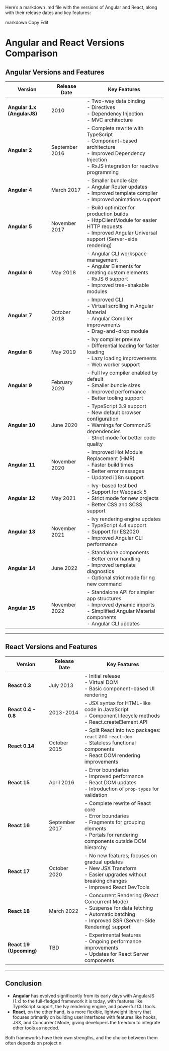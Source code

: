 Here’s a markdown .md file with the versions of Angular and React, along with their release dates and key features:

markdown
Copy
Edit
# Angular and React Versions Comparison

## Angular Versions and Features

| **Version** | **Release Date** | **Key Features** |
|-------------|------------------|------------------|
| **Angular 1.x (AngularJS)** | 2010 | - Two-way data binding<br> - Directives<br> - Dependency Injection<br> - MVC architecture |
| **Angular 2** | September 2016 | - Complete rewrite with TypeScript<br> - Component-based architecture<br> - Improved Dependency Injection<br> - RxJS integration for reactive programming |
| **Angular 4** | March 2017 | - Smaller bundle size<br> - Angular Router updates<br> - Improved template compiler<br> - Improved animations support |
| **Angular 5** | November 2017 | - Build optimizer for production builds<br> - HttpClientModule for easier HTTP requests<br> - Improved Angular Universal support (Server-side rendering) |
| **Angular 6** | May 2018 | - Angular CLI workspace management<br> - Angular Elements for creating custom elements<br> - RxJS 6 support<br> - Improved tree-shakable modules |
| **Angular 7** | October 2018 | - Improved CLI<br> - Virtual scrolling in Angular Material<br> - Angular Compiler improvements<br> - Drag-and-drop module |
| **Angular 8** | May 2019 | - Ivy compiler preview<br> - Differential loading for faster loading<br> - Lazy loading improvements<br> - Web worker support |
| **Angular 9** | February 2020 | - Full Ivy compiler enabled by default<br> - Smaller bundle sizes<br> - Improved performance<br> - Better tooling support |
| **Angular 10** | June 2020 | - TypeScript 3.9 support<br> - New default browser configuration<br> - Warnings for CommonJS dependencies<br> - Strict mode for better code quality |
| **Angular 11** | November 2020 | - Improved Hot Module Replacement (HMR)<br> - Faster build times<br> - Better error messages<br> - Updated i18n support |
| **Angular 12** | May 2021 | - Ivy-based test bed<br> - Support for Webpack 5<br> - Strict mode for new projects<br> - Better CSS and SCSS support |
| **Angular 13** | November 2021 | - Ivy rendering engine updates<br> - TypeScript 4.4 support<br> - Support for ES2020<br> - Improved Angular CLI performance |
| **Angular 14** | June 2022 | - Standalone components<br> - Better error handling<br> - Improved template diagnostics<br> - Optional strict mode for ng new command |
| **Angular 15** | November 2022 | - Standalone API for simpler app structures<br> - Improved dynamic imports<br> - Simplified Angular Material components<br> - Angular CLI updates |

---

## React Versions and Features

| **Version** | **Release Date** | **Key Features** |
|-------------|------------------|------------------|
| **React 0.3** | July 2013 | - Initial release<br> - Virtual DOM<br> - Basic component-based UI rendering |
| **React 0.4 - 0.8** | 2013-2014 | - JSX syntax for HTML-like code in JavaScript<br> - Component lifecycle methods<br> - React.createElement API |
| **React 0.14** | October 2015 | - Split React into two packages: `react` and `react-dom`<br> - Stateless functional components<br> - React DOM rendering improvements |
| **React 15** | April 2016 | - Error boundaries<br> - Improved performance<br> - React DOM updates<br> - Introduction of `prop-types` for validation |
| **React 16** | September 2017 | - Complete rewrite of React core<br> - Error boundaries<br> - Fragments for grouping elements<br> - Portals for rendering components outside DOM hierarchy |
| **React 17** | October 2020 | - No new features; focuses on gradual updates<br> - New JSX Transform<br> - Easier upgrades without breaking changes<br> - Improved React DevTools |
| **React 18** | March 2022 | - Concurrent Rendering (React Concurrent Mode)<br> - Suspense for data fetching<br> - Automatic batching<br> - Improved SSR (Server-Side Rendering) support |
| **React 19 (Upcoming)** | TBD | - Experimental features<br> - Ongoing performance improvements<br> - Updates for React Server components |

---

## Conclusion

- **Angular** has evolved significantly from its early days with AngularJS (1.x) to the full-fledged framework it is today, with features like TypeScript support, the Ivy rendering engine, and powerful CLI tools.
- **React**, on the other hand, is a more flexible, lightweight library that focuses primarily on building user interfaces with features like hooks, JSX, and Concurrent Mode, giving developers the freedom to integrate other tools as needed.

Both frameworks have their own strengths, and the choice between them often depends on project n
